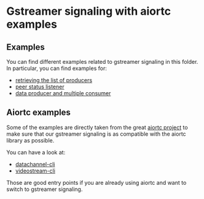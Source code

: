 # Gstreamer signaling with aiortc examples

## Examples

You can find different examples related to gstreamer signaling in this folder.
In particular, you can find examples for:

* [retrieving the list of producers](./get_producer_list.py)
* [peer status listener](./listener.py)
* [data producer and multiple consumer](./datachannel-single-producer-multiple-consumer/)


## Aiortc examples
Some of the examples are directly taken from the great [aiortc project](https://github.com/aiortc/aiortc) to make sure that our gstreamer signaling is as compatible with the aiortc library as possible.

You can have a look at:

* [datachannel-cli](./datachannel-cli/)
* [videostream-cli](./videostream-cli/)

Those are good entry points if you are already using aiortc and want to switch to gstreamer signaling.

